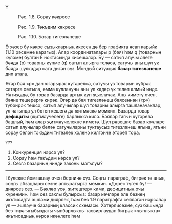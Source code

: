<!-- page start -->Y
<figure>
  <img/>
  <figcaption>Рәс. 1.8. Сорау кәкресе</figcaption>
</figure>

<figure>
  <img/>
  <figcaption>Рәс. 1.9. Тәкъдим кәкресе</figcaption>
</figure>

<figure>
  <img/>
  <figcaption>Рәс. 1.10. Базар тигезләнеше</figcaption>
</figure>

Ә хәзер бу кәкре сызыкларның икесен дә бер графикта ясап карыйк (1.10 рәсемне карагыз). Алар координаталары р (бәя) һәм q (товарның күләме) булган Е ноктасында кисешәләр. Бу — сатып алучы әлеге бәядә (р) товарны күпме (q) сатып алырга теләсә, сатучы аны шул ук бәядә шулкадәр сата дигән сүз. Мондый ситуация **базар тигезләнеше** дип атала.

Әгәр бәя «р» дан югарырак күтәрелсә, сатучы үз товарын күбрәк сатарга омтыла, әмма кулланучы аны ул кадәр үк теләп алмый инде. Нәтиҗәдә, бу товар базарда артык күп җыелачак. Аны киметү өчен, бәяне төшерергә кирәк. Әгәр дә бәя тигезләнеш бәясеннән («p») түбәнрәк төшсә, сатып алучылар шул товарны алырга ташланачаклар, ул чагында ул бөтен кешегә дә җитмәскә мөмкин. Базарда товар **дефициты** (җитмәүчелеге) барлыкка килә. Бәяләр тагын күтәрелә башлый, һәм алар җитмәүчелекне киметә. Шул рәвешле базар көчләре сатып алучылар белән сатучыларны туктаусыз тигезләнеш ягына, ягъни сорау белән тәкъдим тигезлек хәленә килгәнче этәреп тора.

???

1.  Конкуренция нәрсә ул?
2.  Сорау һәм тәкъдим нәрсә ул?
3.  Сезгә базарның нинди законы мәгълүм?

***

І бүлекне йомгаклау өчен берничә сүз. 
Соңгы параграф, бигрәк тә аның соңгы абзацлары сезне аптыратырга мөмкин. «Дөрес түгел бу! — диярсез сез. — Бәяләр үсә, җитештерү кими, дефицитның очы күренми». Һәм сез хаклы булырсыз: базар көчләре әле безнең икътисадта эшләми диярлек, һәм без 1.9 параграфта сөйләгән нәрсәләр ул — эшләүче базарның классик схемасы. Хәтерлисезме, сүз башында без тирә-ягыбыздагы чынбарлыкны тасвирлаудан бигрәк «чынлыкта» икътисадның нәрсә икәнлеге һәм<!-- page end -->